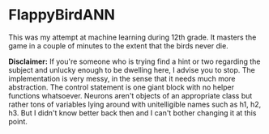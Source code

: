 # FlappyBirdANN
This was my attempt at machine learning during 12th grade. It masters the game in a couple of minutes to the extent that the birds never die.

**Disclaimer:** If you're someone who is trying find a hint or two regarding the subject and unlucky enough to be dwelling here, I advise you to stop.
The implementation is very messy, in the sense that it needs much more abstraction. The control statement is one giant block with no helper functions whatsoever. 
Neurons aren't objects of an appropriate class but rather tons of variables lying around with unitelligible names such as h1, h2, h3. 
But I didn't know better back then and I can't bother changing it at this point.
